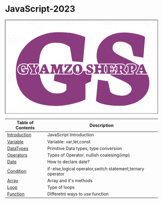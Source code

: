 # JavaScript-2023

![JavaScript 2023](LOGO.png)

| Table of Contents                                                                                    | Description                                                |
| ---------------------------------------------------------------------------------------------------- | ---------------------------------------------------------- |
| [Introduction](https://github.com/gyamzosherpa/Ultimate-Javascript-2023/tree/master/00-introduction) | JavaScript Introduction                                    |
| [Variable](https://github.com/gyamzosherpa/Ultimate-Javascript-2023/tree/master/01-variable)         | Variable: var,let,const                                    |
| [DataTypes](https://github.com/gyamzosherpa/Ultimate-Javascript-2023/tree/master/02-dataTypes)       | Primitive Data types, type conversion                      |
| [Operators](https://github.com/gyamzosherpa/Ultimate-Javascript-2023/tree/master/03-operators)       | Types of Operator, nullish coalesing(imp)                  |
| [Date](https://github.com/gyamzosherpa/Ultimate-Javascript-2023/tree/master/04-date)                 | How to declare date?                                       |
| [Condition](https://github.com/gyamzosherpa/Ultimate-Javascript-2023/tree/master/05-condition)       | if-else,logical operator,switch statement,ternary operator |
| [Array](https://github.com/gyamzosherpa/Ultimate-Javascript-2023/tree/master/06-array)               | Array and it's methods                                     |
| [Loop](https://github.com/gyamzosherpa/Ultimate-Javascript-2023/tree/master/07-loop)                 | Type of loops                                              |
| [Function](https://github.com/gyamzosherpa/Ultimate-Javascript-2023/tree/master/08-function)         | Differetnt ways to use function                            |
